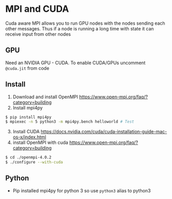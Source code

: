 # MPI and CUDA
Cuda aware MPI allows you to run GPU nodes with the nodes sending each other messages. Thus if a node is running a long time with state it can receive input from other nodes

## GPU
Need an NVIDIA GPU - CUDA. To enable CUDA/GPUs uncomment `@cuda.jit` from code

## Install
1) Download and install OpenMPI https://www.open-mpi.org/faq/?category=building
2) Install mpi4py 
```bash
$ pip install mpi4py 
$ mpiexec -n 5 python3 -m mpi4py.bench helloworld # Test
```
3) Install CUDA https://docs.nvidia.com/cuda/cuda-installation-guide-mac-os-x/index.html
4) install OpenMPI with cuda https://www.open-mpi.org/faq/?category=building
```bash
$ cd ./openmpi-4.0.2
$ ./configure --with-cuda
```

## Python
- Pip installed mpi4py for python 3 so use `python3` alias to python3

